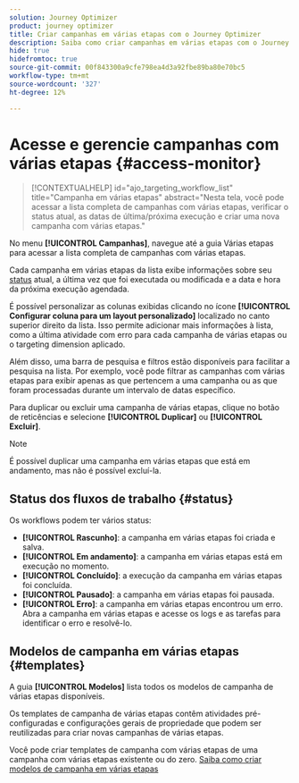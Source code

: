 ```yaml
---
solution: Journey Optimizer
product: journey optimizer
title: Criar campanhas em várias etapas com o Journey Optimizer
description: Saiba como criar campanhas em várias etapas com o Journey Optimizer
hide: true
hidefromtoc: true
source-git-commit: 00f843300a9cfe798ea4d3a92fbe89ba80e70bc5
workflow-type: tm+mt
source-wordcount: '327'
ht-degree: 12%

---
```


# Acesse e gerencie campanhas com várias etapas {#access-monitor}

>[!CONTEXTUALHELP]
>id="ajo_targeting_workflow_list"
>title="Campanha em várias etapas"
>abstract="Nesta tela, você pode acessar a lista completa de campanhas com várias etapas, verificar o status atual, as datas de última/próxima execução e criar uma nova campanha com várias etapas."

No menu **[!UICONTROL Campanhas]**, navegue até a guia Várias etapas para acessar a lista completa de campanhas com várias etapas.


Cada campanha em várias etapas da lista exibe informações sobre seu [status](#status) atual, a última vez que foi executada ou modificada e a data e hora da próxima execução agendada.

É possível personalizar as colunas exibidas clicando no ícone **[!UICONTROL Configurar coluna para um layout personalizado]** localizado no canto superior direito da lista. Isso permite adicionar mais informações à lista, como a última atividade com erro para cada campanha de várias etapas ou o targeting dimension aplicado.

Além disso, uma barra de pesquisa e filtros estão disponíveis para facilitar a pesquisa na lista. Por exemplo, você pode filtrar as campanhas com várias etapas para exibir apenas as que pertencem a uma campanha ou as que foram processadas durante um intervalo de datas específico.

Para duplicar ou excluir uma campanha de várias etapas, clique no botão de reticências e selecione **[!UICONTROL Duplicar]** ou **[!UICONTROL Excluir]**.

>[!NOTE]
>
>É possível duplicar uma campanha em várias etapas que está em andamento, mas não é possível excluí-la.

## Status dos fluxos de trabalho {#status}

Os workflows podem ter vários status:

* **[!UICONTROL Rascunho]**: a campanha em várias etapas foi criada e salva.
* **[!UICONTROL Em andamento]**: a campanha em várias etapas está em execução no momento.
* **[!UICONTROL Concluído]**: a execução da campanha em várias etapas foi concluída.
* **[!UICONTROL Pausado]**: a campanha em várias etapas foi pausada.
* **[!UICONTROL Erro]**: a campanha em várias etapas encontrou um erro. Abra a campanha em várias etapas e acesse os logs e as tarefas para identificar o erro e resolvê-lo.


## Modelos de campanha em várias etapas {#templates}

A guia **[!UICONTROL Modelos]** lista todos os modelos de campanha de várias etapas disponíveis.

Os templates de campanha de várias etapas contêm atividades pré-configuradas e configurações gerais de propriedade que podem ser reutilizadas para criar novas campanhas de várias etapas.

Você pode criar templates de campanha com várias etapas de uma campanha com várias etapas existente ou do zero. [Saiba como criar modelos de campanha em várias etapas](create-ms-campaign.md#campaign-templates)

